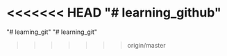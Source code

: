 <<<<<<< HEAD
"# learning_github" 
=======
"# learning_git" 
"# learning_git" 
>>>>>>> origin/master
